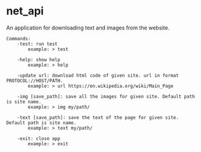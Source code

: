 # net_api

An application for downloading text and images from the website.
    
    Commands:
        -test: run test
            example: > test
            
        -help: show help
            example: > help
        
        -update url: download html code of given site. url in format PROTOCOL://HOST/PATH.
            example: > url https://en.wikipedia.org/wiki/Main_Page
        
        -img [save_path]: save all the images for given site. Default path is site name.
            example: > img my/path/
        
        -text [save_path]: save the text of the page for given site. Default path is site name.
            example: > text my/path/
            
        -exit: close app
            example: > exit

